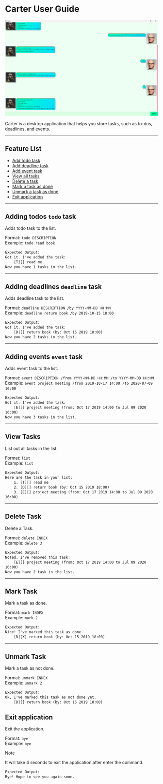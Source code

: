 # Carter User Guide

![Ui.png](/docs/Ui.png)

Carter is a desktop application that helps you store tasks, such as to-dos, deadlines, and events.

---
## Feature List
- [Add todo task](#adding-todos-todo-task)
- [Add deadline task](#adding-deadlines-deadline-task)
- [Add event task](#adding-events-event-task)
- [View all tasks](#view-tasks)
- [Delete a task](#delete-task)
- [Mark a task as done](#mark-task)
- [Unmark a task as done](#unmark-task)
- [Exit application](#exit-application)

---
## Adding todos `todo` task

Adds todo task to the list.

Format: `todo DESCRIPTION` <br/>
Example: `todo read book` <br/>
```
Expected Output:
Got it. I've added the task:
    [T][] read me
Now you have 1 tasks in the list.
```
---
## Adding deadlines `deadline` task
Adds deadline task to the list.

Format: `deadline DESCRIPTION /by YYYY-MM-DD HH:MM` <br/>
Example: `deadline return book /by 2019-10-15 18:00` <br/>
``` 
Expected Output:
Got it. I've added the task:
    [D][] return book (by: Oct 15 2019 18:00)
Now you have 2 tasks in the list.
```
---
## Adding events `event` task
Adds event task to the list.

Format: `event DESCRIPTION /from YYYY-MM-DD HH:MM /to YYYY-MM-DD HH:MM` <br/>
Example: `event project meeting /from 2019-10-17 14:00 /to 2020-07-09 16:00` <br/>
``` 
Expected Output:
Got it. I've added the task:
    [E][] project meeting (from: Oct 17 2019 14:00 to Jul 09 2020 16:00)
Now you have 3 tasks in the list.
```
---
## View Tasks
List out all tasks in the list.

Format: `list` <br/>
Example: `list` <br/>
``` 
Expected Output:
Here are the task in your list:
    1. [T][] read me
    2. [D][] return book (by: Oct 15 2019 18:00)
    3. [E][] project meeting (from: Oct 17 2019 14:00 to Jul 09 2020 16:00)
```
---
## Delete Task
Delete a Task. 

Format: `delete INDEX` <br/>
Example: `delete 3` <br/>
``` 
Expected Output:
Noted. I've removed this task:
    [E][] project meeting (from: Oct 17 2019 14:00 to Jul 09 2020 16:00)
Now you have 2 task in the list.
```
---
## Mark Task
Mark a task as done.

Format: `mark INDEX` <br/>
Example: `mark 2` <br/>
``` 
Expected Output:
Nice! I've marked this task as done.
    [D][X] return book (by: Oct 15 2019 18:00)
```
---
## Unmark Task
Mark a task as not done.

Format: `unmark INDEX` <br/>
Example: `unmark 2` <br/>
``` 
Expected Output:
Ok, I've marked this task as not done yet.
    [D][] return book (by: Oct 15 2019 18:00)
```
## Exit application
Exit the application.

Format: `bye` <br/>
Example: `bye` <br/>
> [!NOTE]
> It will take 4 seconds to exit the application after enter the command.
``` 
Expected Output:
Bye! Hope to see you again soon.
```
    